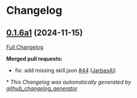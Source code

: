 # Changelog

## [0.1.6a1](https://github.com/OpenVoiceOS/ovos-skill-news/tree/0.1.6a1) (2024-11-15)

[Full Changelog](https://github.com/OpenVoiceOS/ovos-skill-news/compare/0.1.5...0.1.6a1)

**Merged pull requests:**

- fix: add missing skill.json [\#44](https://github.com/OpenVoiceOS/ovos-skill-news/pull/44) ([JarbasAl](https://github.com/JarbasAl))



\* *This Changelog was automatically generated by [github_changelog_generator](https://github.com/github-changelog-generator/github-changelog-generator)*
